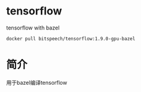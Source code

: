 

# tensorflow



tensorflow with bazel

```sh
docker pull bitspeech/tensorflow:1.9.0-gpu-bazel
```


# 简介

用于bazel编译tensorflow
